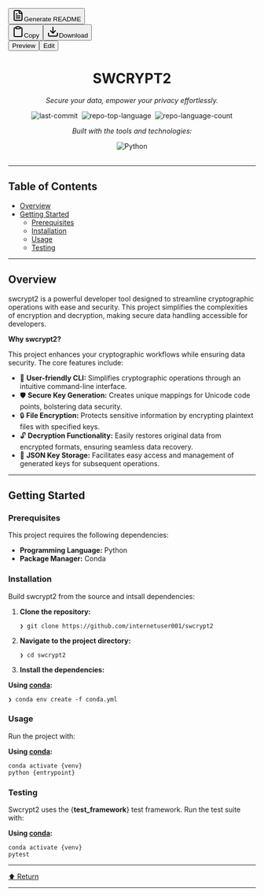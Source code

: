<div class="lg:col-span-8 space-y-6"><div class="bg-white rounded-lg shadow-sm p-4"><div class="flex justify-between items-center"><div class="flex flex-col sm:flex-row sm:items-center gap-3"><button class="inline-flex items-center justify-center gap-2 whitespace-nowrap rounded-md font-medium ring-offset-background transition-colors focus-visible:outline-none focus-visible:ring-2 focus-visible:ring-ring focus-visible:ring-offset-2 disabled:pointer-events-none disabled:opacity-50 [&amp;_svg]:pointer-events-none [&amp;_svg]:size-4 [&amp;_svg]:shrink-0 bg-primary text-primary-foreground hover:bg-primary/90 h-10 px-4 py-2 text-base"><svg xmlns="http://www.w3.org/2000/svg" width="24" height="24" viewBox="0 0 24 24" fill="none" stroke="currentColor" stroke-width="2" stroke-linecap="round" stroke-linejoin="round" class="lucide lucide-file-text h-4 w-4"><path d="M15 2H6a2 2 0 0 0-2 2v16a2 2 0 0 0 2 2h12a2 2 0 0 0 2-2V7Z"></path><path d="M14 2v4a2 2 0 0 0 2 2h4"></path><path d="M10 9H8"></path><path d="M16 13H8"></path><path d="M16 17H8"></path></svg>Generate README</button></div><div class="flex gap-2"><button class="inline-flex items-center justify-center gap-2 whitespace-nowrap rounded-md text-sm font-medium ring-offset-background focus-visible:outline-none focus-visible:ring-2 focus-visible:ring-ring focus-visible:ring-offset-2 disabled:pointer-events-none disabled:opacity-50 [&amp;_svg]:pointer-events-none [&amp;_svg]:size-4 [&amp;_svg]:shrink-0 border border-input bg-background hover:bg-accent hover:text-accent-foreground h-10 px-4 py-2 transition-all duration-200"><svg xmlns="http://www.w3.org/2000/svg" width="24" height="24" viewBox="0 0 24 24" fill="none" stroke="currentColor" stroke-width="2" stroke-linecap="round" stroke-linejoin="round" class="lucide lucide-clipboard h-4 w-4 mr-2"><rect width="8" height="4" x="8" y="2" rx="1" ry="1"></rect><path d="M16 4h2a2 2 0 0 1 2 2v14a2 2 0 0 1-2 2H6a2 2 0 0 1-2-2V6a2 2 0 0 1 2-2h2"></path></svg>Copy</button><button class="inline-flex items-center justify-center gap-2 whitespace-nowrap rounded-md text-sm font-medium ring-offset-background transition-colors focus-visible:outline-none focus-visible:ring-2 focus-visible:ring-ring focus-visible:ring-offset-2 disabled:pointer-events-none disabled:opacity-50 [&amp;_svg]:pointer-events-none [&amp;_svg]:size-4 [&amp;_svg]:shrink-0 border border-input bg-background hover:bg-accent hover:text-accent-foreground h-10 px-4 py-2"><svg xmlns="http://www.w3.org/2000/svg" width="24" height="24" viewBox="0 0 24 24" fill="none" stroke="currentColor" stroke-width="2" stroke-linecap="round" stroke-linejoin="round" class="lucide lucide-download h-4 w-4 mr-2"><path d="M21 15v4a2 2 0 0 1-2 2H5a2 2 0 0 1-2-2v-4"></path><polyline points="7 10 12 15 17 10"></polyline><line x1="12" x2="12" y1="15" y2="3"></line></svg>Download</button></div></div><div dir="ltr" data-orientation="horizontal" class="mt-4"><div role="tablist" aria-orientation="horizontal" class="h-10 items-center justify-center rounded-md bg-muted p-1 text-muted-foreground grid w-full grid-cols-2" tabindex="0" data-orientation="horizontal" style="outline: none;"><button type="button" role="tab" aria-selected="true" aria-controls="radix-:r12:-content-preview" data-state="active" id="radix-:r12:-trigger-preview" class="inline-flex items-center justify-center whitespace-nowrap rounded-sm px-3 py-1.5 text-sm font-medium ring-offset-background transition-all focus-visible:outline-none focus-visible:ring-2 focus-visible:ring-ring focus-visible:ring-offset-2 disabled:pointer-events-none disabled:opacity-50 data-[state=active]:bg-background data-[state=active]:text-foreground data-[state=active]:shadow-sm" tabindex="-1" data-orientation="horizontal" data-radix-collection-item="">Preview</button><button type="button" role="tab" aria-selected="false" aria-controls="radix-:r12:-content-edit" data-state="inactive" id="radix-:r12:-trigger-edit" class="inline-flex items-center justify-center whitespace-nowrap rounded-sm px-3 py-1.5 text-sm font-medium ring-offset-background transition-all focus-visible:outline-none focus-visible:ring-2 focus-visible:ring-ring focus-visible:ring-offset-2 disabled:pointer-events-none disabled:opacity-50 data-[state=active]:bg-background data-[state=active]:text-foreground data-[state=active]:shadow-sm" tabindex="-1" data-orientation="horizontal" data-radix-collection-item="">Edit</button></div><div data-state="active" data-orientation="horizontal" role="tabpanel" aria-labelledby="radix-:r12:-trigger-preview" id="radix-:r12:-content-preview" tabindex="0" class="mt-2 ring-offset-background focus-visible:outline-none focus-visible:ring-2 focus-visible:ring-ring focus-visible:ring-offset-2" style=""><div class="border border-border rounded-lg bg-background p-6 shadow-sm"><div class="prose prose-sm md:prose-base lg:prose-lg max-w-none prose-headings:font-bold prose-a:text-blue-600" style="user-select: none;"><div id="top" class="">

<div align="center" class="text-center">
<h1>SWCRYPT2</h1>
<p><em>Secure your data, empower your privacy effortlessly.</em></p>

<img alt="last-commit" src="https://img.shields.io/github/last-commit/internetuser001/swcrypt2?style=flat&amp;logo=git&amp;logoColor=white&amp;color=0080ff" class="inline-block mx-1" style="margin: 0px 2px;">
<img alt="repo-top-language" src="https://img.shields.io/github/languages/top/internetuser001/swcrypt2?style=flat&amp;color=0080ff" class="inline-block mx-1" style="margin: 0px 2px;">
<img alt="repo-language-count" src="https://img.shields.io/github/languages/count/internetuser001/swcrypt2?style=flat&amp;color=0080ff" class="inline-block mx-1" style="margin: 0px 2px;">
<p><em>Built with the tools and technologies:</em></p>
<img alt="Python" src="https://img.shields.io/badge/Python-3776AB.svg?style=flat&amp;logo=Python&amp;logoColor=white" class="inline-block mx-1" style="margin: 0px 2px;">
</div>
<br>
<hr>
<h2>Table of Contents</h2>
<ul class="list-disc pl-4 my-0">
<li class="my-0"><a href="#overview">Overview</a></li>
<li class="my-0"><a href="#getting-started">Getting Started</a>
<ul class="list-disc pl-4 my-0">
<li class="my-0"><a href="#prerequisites">Prerequisites</a></li>
<li class="my-0"><a href="#installation">Installation</a></li>
<li class="my-0"><a href="#usage">Usage</a></li>
<li class="my-0"><a href="#testing">Testing</a></li>
</ul>
</li>
</ul>
<hr>
<h2>Overview</h2>
<p>swcrypt2 is a powerful developer tool designed to streamline cryptographic operations with ease and security. This project simplifies the complexities of encryption and decryption, making secure data handling accessible for developers.</p>
<p><strong>Why swcrypt2?</strong></p>
<p>This project enhances your cryptographic workflows while ensuring data security. The core features include:</p>
<ul class="list-disc pl-4 my-0">
<li class="my-0">🔑 <strong>User-friendly CLI:</strong> Simplifies cryptographic operations through an intuitive command-line interface.</li>
<li class="my-0">🛡️ <strong>Secure Key Generation:</strong> Creates unique mappings for Unicode code points, bolstering data security.</li>
<li class="my-0">🔒 <strong>File Encryption:</strong> Protects sensitive information by encrypting plaintext files with specified keys.</li>
<li class="my-0">🔓 <strong>Decryption Functionality:</strong> Easily restores original data from encrypted formats, ensuring seamless data recovery.</li>
<li class="my-0">📂 <strong>JSON Key Storage:</strong> Facilitates easy access and management of generated keys for subsequent operations.</li>
</ul>
<hr>
<h2>Getting Started</h2>
<h3>Prerequisites</h3>
<p>This project requires the following dependencies:</p>
<ul class="list-disc pl-4 my-0">
<li class="my-0"><strong>Programming Language:</strong> Python</li>
<li class="my-0"><strong>Package Manager:</strong> Conda</li>
</ul>
<h3>Installation</h3>
<p>Build swcrypt2 from the source and intsall dependencies:</p>
<ol>
<li class="my-0">
<p><strong>Clone the repository:</strong></p>
<pre><code class="language-sh">❯ git clone https://github.com/internetuser001/swcrypt2
</code></pre>
</li>
<li class="my-0">
<p><strong>Navigate to the project directory:</strong></p>
<pre><code class="language-sh">❯ cd swcrypt2
</code></pre>
</li>
<li class="my-0">
<p><strong>Install the dependencies:</strong></p>
</li>
</ol>
<p><strong>Using <a href="https://docs.conda.io/">conda</a>:</strong></p>
<pre><code class="language-sh">❯ conda env create -f conda.yml
</code></pre>
<h3>Usage</h3>
<p>Run the project with:</p>
<p><strong>Using <a href="https://docs.conda.io/">conda</a>:</strong></p>
<pre><code class="language-sh">conda activate {venv}
python {entrypoint}
</code></pre>
<h3>Testing</h3>
<p>Swcrypt2 uses the {<strong>test_framework</strong>} test framework. Run the test suite with:</p>
<p><strong>Using <a href="https://docs.conda.io/">conda</a>:</strong></p>
<pre><code class="language-sh">conda activate {venv}
pytest
</code></pre>
<hr>
<div align="left" class=""><a href="#top">⬆ Return</a></div>
<hr></div></div></div></div><div data-state="inactive" data-orientation="horizontal" role="tabpanel" aria-labelledby="radix-:r12:-trigger-edit" hidden="" id="radix-:r12:-content-edit" tabindex="0" class="mt-2 ring-offset-background focus-visible:outline-none focus-visible:ring-2 focus-visible:ring-ring focus-visible:ring-offset-2"></div></div></div></div>
